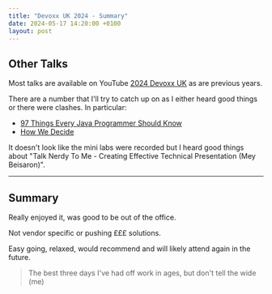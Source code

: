 ```yaml
---
title: "Devoxx UK 2024 - Summary"
date: 2024-05-17 14:20:00 +0100
layout: post
---
```


## Other Talks

Most talks are available on YouTube [2024 Devoxx UK](https://www.youtube.com/playlist?list=PLKuh52zVrL6lI2yr3bDE16g_6ur4Z6cPf) as are previous years.

There are a number that I'll try to catch up on as I either heard good things or there were clashes. In particular:

* [97 Things Every Java Programmer Should Know](https://youtu.be/td-3t3TBk1I?feature=shared)
* [How We Decide](https://youtu.be/qvV8GnIf974?feature=shared)

It doesn't look like the mini labs were recorded but I heard good things about "Talk Nerdy To Me - Creating Effective Technical Presentation (Mey Beisaron)".

---

## Summary

Really enjoyed it, was good to be out of the office.

Not vendor specific or pushing £££ solutions.

Easy going, relaxed, would recommend and will likely attend again in the future.

> The best three days I've had off work in ages, but don't tell the wide (me)
